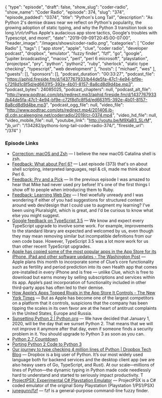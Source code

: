 {
  "type": "episode",
  "draft": false,
  "show_slug": "coder-radio",
  "show_name": "Coder Radio",
  "episode": 374,
  "slug": "374",
  "episode_padded": "0374",
  "title": "Python's Long Tail",
  "description": "As Python 2's demise draws near we reflect on Python's popularity, the growing adoption of static typing, and why the Python 3 transition took so long.\r\n\r\nPlus Apple's audacious app store tactics, Google's troubles with Typescript, and more!",
  "date": "2019-09-09T20:45:00-07:00",
  "header_image": "/images/shows/coder-radio.png",
  "categories": [
    "Coder Radio"
  ],
  "tags": [
    "app store",
    "apple",
    "clue",
    "coder radio",
    "developer podcast",
    "dropbox",
    "emulator",
    "fuzzy finder",
    "fzf",
    "go",
    "google",
    "jupiter broadcasting",
    "macos",
    "perl",
    "perl 6 microsoft",
    "playstation",
    "projectpsx",
    "pry",
    "python",
    "python2",
    "ruby",
    "sherlock",
    "static type checking",
    "typescript",
    "web development"
  ],
  "hosts": [
    "michael",
    "wes"
  ],
  "guests": [],
  "sponsors": [],
  "podcast_duration": "00:33:27",
  "podcast_file": "https://aphid.fireside.fm/d/1437767933/b44de5fa-47c1-4e94-bf9e-c72f8d1c8f5d/ed6631f5-392e-4b01-8157-8a8cd8d9d4be.mp3",
  "podcast_bytes": 24085025,
  "podcast_chapters": null,
  "podcast_alt_file": "http://www.podtrac.com/pts/redirect.mp3/aphid.fireside.fm/d/1437767933/b44de5fa-47c1-4e94-bf9e-c72f8d1c8f5d/ed6631f5-392e-4b01-8157-8a8cd8d9d4be.mp3",
  "podcast_ogg_file": null,
  "video_file": "http://www.podtrac.com/pts/redirect.mp4/201406.jb-dl.cdn.scaleengine.net/coderradio/2019/cr-0374.mp4",
  "video_hd_file": null,
  "video_mobile_file": null,
  "youtube_link": "http://youtu.be/M9XaB3_SLrM",
  "jb_url": "/134282/pythons-long-tail-coder-radio-374/",
  "fireside_url": "/374"
}


### Episode Links

  * [Correction: macOS and Zsh](https://www.reddit.com/r/CoderRadio/comments/cz5v35/coder_radio_373_interactive_investigations_coder/eyxrq6c/ "Correction: macOS and Zsh") — I believe the new macOS Catalina shell is zsh.
  * [Feedback: What about Perl 6?](https://slexy.org/view/s2GMa363ln "Feedback: What about Perl 6?") — Last episode (373) that's on about shell scripting, interpreted languages, repl & cli, made me think about Perl 6.
  * [Feedback: Pry and a Pick](https://slexy.org/view/s2sHl0j5xl "Feedback: Pry and a Pick") — In the previous episode I was amazed to hear that Mike had never used pry before! It's one of the first things I show off to people when introducing them to Ruby.
  * [Feedback: Learning Web Dev](https://slexy.org/view/s20RoYjNmV "Feedback: Learning Web Dev") — I feel woefully unready and I was wondering if either of you had suggestions for structured content around web dev/design that I could use to augment my learning? I've been using Pluralsight, which is great, and I'd be curious to know what else you might suggest. 
  * [Google feedback on TypeScript 3.5](https://github.com/microsoft/TypeScript/issues/33272 "Google feedback on TypeScript 3.5") — We know and expect every TypeScript upgrade to involve some work. For example, improvements to the standard library are expected and welcomed by us, even though they may mean removing similar but incompatible definitions from our own code base. However, TypeScript 3.5 was a lot more work for us than other recent TypeScript upgrades.
  * [Apple has copied some of the most popular apps in the App Store for its iPhone, iPad and other software updates - The Washington Post](https://www.washingtonpost.com/technology/2019/09/05/how-apple-uses-its-app-store-copy-best-ideas/ "Apple has copied some of the most popular apps in the App Store for its iPhone, iPad and other software updates - The Washington Post") — Apple plans this month to incorporate some of Clue’s core functionality such as fertility and period prediction into its own Health app that comes pre-installed in every iPhone and is free — unlike Clue, which is free to download but earns money by selling subscriptions and services within its app. Apple’s past incorporation of functionality included in other third-party apps has often led to their demise. 
  * [How Apple’s Apps Topped Rivals in the App Store It Controls - The New York Times](https://www.nytimes.com/interactive/2019/09/09/technology/apple-app-store-competition.html "How Apple’s Apps Topped Rivals in the App Store It Controls - The New York Times") — But as Apple has become one of the largest competitors on a platform that it controls, suspicions that the company has been tipping the scales in its own favor are at the heart of antitrust complaints in the United States, Europe and Russia.
  * [Sunsetting Python 2 | Python.org](https://www.python.org/doc/sunset-python-2/ "Sunsetting Python 2 | Python.org") — We have decided that January 1, 2020, will be the day that we sunset Python 2. That means that we will not improve it anymore after that day, even if someone finds a security problem in it. You should upgrade to Python 3 as soon as you can.
  * [Python 2.7 Countdown](https://pythonclock.org/ "Python 2.7 Countdown")
  * [Porting Python 2 Code to Python 3](https://docs.python.org/3/howto/pyporting.html "Porting Python 2 Code to Python 3")
  * [Our journey to type checking 4 million lines of Python | Dropbox Tech Blog](https://blogs.dropbox.com/tech/2019/09/our-journey-to-type-checking-4-million-lines-of-python/ "Our journey to type checking 4 million lines of Python | Dropbox Tech Blog") — Dropbox is a big user of Python. It’s our most widely used language both for backend services and the desktop client app (we are also heavy users of Go, TypeScript, and Rust). At our scale—millions of lines of Python—the dynamic typing in Python made code needlessly hard to understand and started to seriously impact productivity. T
  * [ProjectPSX: Experimental C# Playstation Emulator](https://github.com/BluestormDNA/ProjectPSX "ProjectPSX: Experimental C# Playstation Emulator") — ProjectPSX is a C# coded emulator of the original Sony Playstation (Playstation 1/PS1/PSX) 
  * [junegunn/fzf](https://github.com/junegunn/fzf "junegunn/fzf") — fzf is a general-purpose command-line fuzzy finder. 


